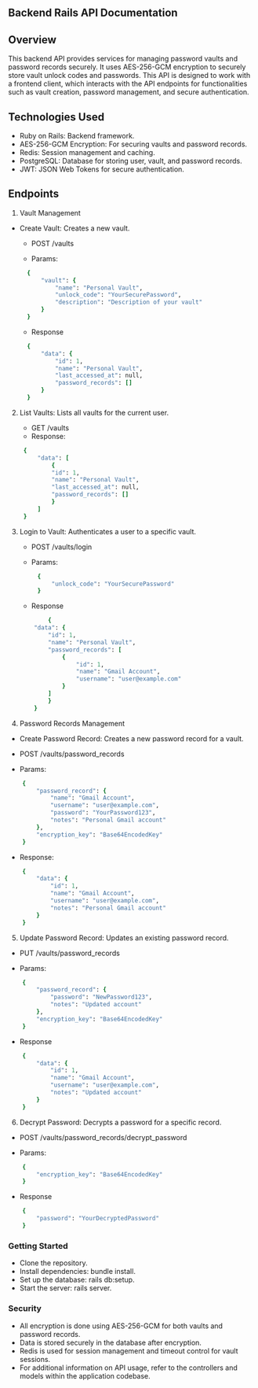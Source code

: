 ## Backend Rails API Documentation

## Overview

This backend API provides services for managing password vaults and password records securely. It uses AES-256-GCM encryption to securely store vault unlock codes and passwords. This API is designed to work with a frontend client, which interacts with the API endpoints for functionalities such as vault creation, password management, and secure authentication.

## Technologies Used

- Ruby on Rails: Backend framework.
- AES-256-GCM Encryption: For securing vaults and password records.
- Redis: Session management and caching.
- PostgreSQL: Database for storing user, vault, and password records.
- JWT: JSON Web Tokens for secure authentication.

## Endpoints

1. Vault Management

- Create Vault: Creates a new vault.

  - POST /vaults

  - Params:

  ```ruby
    {
        "vault": {
            "name": "Personal Vault",
            "unlock_code": "YourSecurePassword",
            "description": "Description of your vault"
        }
    }
  ```

  - Response

  ```ruby
    {
        "data": {
            "id": 1,
            "name": "Personal Vault",
            "last_accessed_at": null,
            "password_records": []
        }
    }
  ```

2. List Vaults: Lists all vaults for the current user.

   - GET /vaults
   - Response:

   ```ruby
    {
        "data": [
            {
            "id": 1,
            "name": "Personal Vault",
            "last_accessed_at": null,
            "password_records": []
            }
        ]
    }
   ```

3. Login to Vault: Authenticates a user to a specific vault.

   - POST /vaults/login

   - Params:

   ```ruby
        {
            "unlock_code": "YourSecurePassword"
        }
   ```

   - Response

   ```ruby
           {
       "data": {
           "id": 1,
           "name": "Personal Vault",
           "password_records": [
               {
                   "id": 1,
                   "name": "Gmail Account",
                   "username": "user@example.com"
               }
           ]
           }
       }
   ```

4. Password Records Management

- Create Password Record: Creates a new password record for a vault.

- POST /vaults/password_records
- Params:

```ruby
    {
        "password_record": {
            "name": "Gmail Account",
            "username": "user@example.com",
            "password": "YourPassword123",
            "notes": "Personal Gmail account"
        },
        "encryption_key": "Base64EncodedKey"
    }
```

- Response:

```ruby
    {
        "data": {
            "id": 1,
            "name": "Gmail Account",
            "username": "user@example.com",
            "notes": "Personal Gmail account"
        }
    }

```

5. Update Password Record: Updates an existing password record.

- PUT /vaults/password_records

- Params:

```ruby
    {
        "password_record": {
            "password": "NewPassword123",
            "notes": "Updated account"
        },
        "encryption_key": "Base64EncodedKey"
    }

```

- Response

```ruby
    {
        "data": {
            "id": 1,
            "name": "Gmail Account",
            "username": "user@example.com",
            "notes": "Updated account"
        }
    }

```

6. Decrypt Password: Decrypts a password for a specific record.

- POST /vaults/password_records/decrypt_password

- Params:

```ruby
    {
        "encryption_key": "Base64EncodedKey"
    }

```

- Response

```ruby
    {
        "password": "YourDecryptedPassword"
    }
```

### Getting Started

- Clone the repository.
- Install dependencies: bundle install.
- Set up the database: rails db:setup.
- Start the server: rails server.

### Security

- All encryption is done using AES-256-GCM for both vaults and password records.
- Data is stored securely in the database after encryption.
- Redis is used for session management and timeout control for vault sessions.
- For additional information on API usage, refer to the controllers and models within the application codebase.
